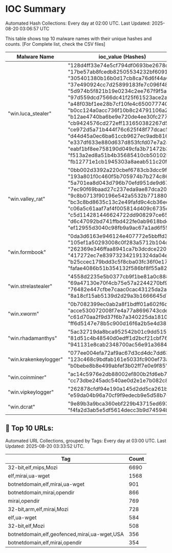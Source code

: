 # IOC Summary

Automated Hash Collections: Every day at 02:00 UTC. Last Updated: 2025-08-20 03:06:57 UTC

This table shows top 10 malware names with their unique hashes and counts. [For Complete list, check the CSV files]

| Malware Name | ioc_value (Hashes) | Count |
|--------------|--------------------|-------|
|  "win.luca_stealer" |  "128d4ff33e74e5cf794df0693be2678c"<br> "17be57ab8fcedb82505534232bf6091b"<br> "305401380b16b0d17cb8ca76d6f44a6e"<br> "37e490924cc7d25899183fe7c096f48d"<br> "5d974b5f821b19e0234c2ee767f9f5a1"<br> "97d559dcd7566dc41f25f61523ace2a9"<br> "a48f03bf1ee28b7cf10fe4c650077740"<br> "b0cc124a0acc736f10b8c24791106a2a"<br> "b12ae4740ba6be9e720de4ee30fc277e"<br> "cb9424576cd272eff131650382267d52"<br> "ce972d5a71b444f76c625f48f77dcac5"<br> "d44d45a0ec6ba61ccb9627ec9adb8168"<br> "e337df633e880d637d853fcfd07e7a28"<br> "eabf1bf8ee758190d049cfa3b71472b3"<br> "f513a2ed8a51b4b35685410cb50102be"<br> "fb12771e1cb1945303a8aeab511c20fd" | 16 |
|  "win.valley_rat" |  "0bb002d3392a220cbef6783cb3dcc9fd"<br> "193a801f0c460f5b705974b7b274c86f"<br> "5a701ea8d043d796b70efd951de9d679"<br> "7ec90f69baad27c237eda9ae87dca203"<br> "9c8b0713f90196e542a5532b77188043"<br> "bc3c8bd8635c13c2e49fafd9c4cb36ed"<br> "c06a5c61aaf7af4f005814d409c6735d"<br> "c5d114281446624722dd908297ce65ea"<br> "d6c47092bd741ffbd422fe0ab9618bdc"<br> "ef12955d3040c98fb9a9ac67a1ad6f55" | 10 |
|  "win.formbook" |  "0da3d6163e946124e407772e5bbffd31"<br> "105ef1a50293008c0f283a5712b104c2"<br> "262369e346ffaa8941ca7b3dcdce2208"<br> "417272ec7e839732342191324da04ed5"<br> "b25ccec179bdd3c5f8cba03fc36f0e17"<br> "fafae4086b51b354132f586bf8f55a82" | 6 |
|  "win.strelastealer" |  "4558d2235e5b0377cb9f1be81a0c8884"<br> "69a47130e70f4cb75e57a2244270bf99"<br> "76482e447cfbe7caac0cac43125da2ac"<br> "8a18cf15ab5139d2d29a3b1666645d72" | 4 |
|  "win.xworm" |  "0b7082399ec0ab2a8f1bdff01a602f6d"<br> "acce530072008f7e4a77a8696743cdea"<br> "c61d70aa2f9d37f6b7a340225da18103"<br> "ff6d5147e78b5c900d16f6a2b5e4d382" | 4 |
|  "win.rhadamanthys" |  "5ac32719da8bca952542b01c9dd515d3"<br> "81d51c4b48540d0edff1d2bcf21cbf76"<br> "941131e8cab2348700ac56e91a368490" | 3 |
|  "win.krakenkeylogger" |  "077ee004efa72af9ac67d3cd4dc7dd63"<br> "123c468c9bdfab161e5033fc900ef73a"<br> "b0bebe8b8e499abfef3b02ff7e0e9f85" | 3 |
|  "win.coinminer" |  "ac14c5976e2db88002ef800b2fd6eb7b"<br> "cc73dbe245adc540ae0d2e1e7b082c86" | 2 |
|  "win.vipkeylogger" |  "262878cfdf94e190a145d2dd5ca261b5"<br> "e59da04b96a70cf9f9edecb9e5d58b76" | 2 |
|  "win.dcrat" |  "9e89b3a9bca360ebf229b43715ed693e"<br> "f4fa2d3ab5e5df5614decc3b9d74594b" | 2 |

<!-- url_summary_start -->
## 🔗 Top 10 URLs:

Automated URL Collections, grouped by Tags: Every day at 03:00 UTC. Last Updated: 2025-08-20 03:33:52 UTC.

| Tag | Count |
|-----|-------|
| 32-bit,elf,mips,Mozi | 6690 |
| elf,mirai,ua-wget | 1568 |
| botnetdomain,elf,mirai,ua-wget | 901 |
| botnetdomain,mirai,opendir | 866 |
| mirai,opendir | 769 |
| 32-bit,arm,elf,mirai,Mozi | 728 |
| elf,ua-wget | 584 |
| 32-bit,elf,Mozi | 508 |
| botnetdomain,elf,geofenced,mirai,ua-wget,USA | 356 |
| botnetdomain,elf,mirai,opendir | 354 |
<!-- url_summary_end -->
